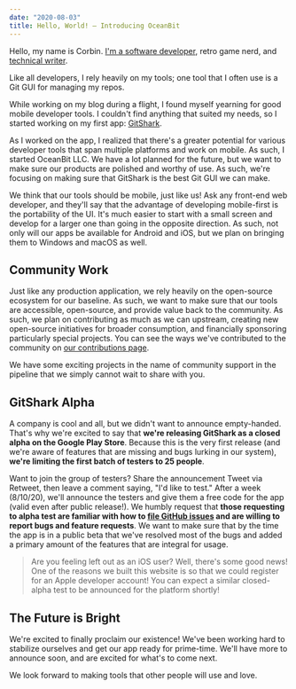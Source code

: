 ```yaml
---
date: "2020-08-03"
title: Hello, World! — Introducing OceanBit
---
```


Hello, my name is Corbin. [I'm a software developer](https://github.com/crutchcorn), retro game nerd, and [technical writer](https://unicorn-utterances.com/unicorns/crutchcorn).

Like all developers, I rely heavily on my tools; one tool that I often use is a Git GUI for managing my repos. 

While working on my blog during a flight, I found myself yearning for good mobile developer tools. I couldn't find anything that suited my needs, so I started working on my first app: [GitShark](https://gitshark.dev).

As I worked on the app, I realized that there's a greater potential for various developer tools that span multiple platforms and work on mobile. As such, I started OceanBit LLC. We have a lot planned for the future, but we want to make sure our products are polished and worthy of use. As such, we're focusing on making sure that GitShark is the best Git GUI we can make.

We think that our tools should be mobile, just like us! Ask any front-end web developer, and they'll say that the advantage of developing mobile-first is the portability of the UI. It's much easier to start with a small screen and develop for a larger one than going in the opposite direction. As such, not only will our apps be available for Android and iOS, but we plan on bringing them to Windows and macOS as well.

## Community Work

Just like any production application, we rely heavily on the open-source ecosystem for our baseline. As such, we want to make sure that our tools are accessible, open-source, and provide value back to the community. As such, we plan on contributing as much as we can upstream, creating new open-source initiatives for broader consumption, and financially sponsoring particularly special projects. You can see the ways we've contributed to the community on [our contributions page](/contributions).

We have some exciting projects in the name of community support in the pipeline that we simply cannot wait to share with you.

## GitShark Alpha

A company is cool and all, but we didn't want to announce empty-handed. That's why we're excited to say that **we're releasing GitShark as a closed alpha on the Google Play Store**. Because this is the very first release (and we're aware of features that are missing and bugs lurking in our system), **we're limiting the first batch of testers to 25 people**. 

Want to join the group of testers? Share the announcement Tweet via Retweet, then leave a comment saying, "I'd like to test." After a week (8/10/20), we'll announce the testers and give them a free code for the app (valid even after public release!). We humbly request that **those requesting to alpha test are familiar with how to [file GitHub issues](https://github.com/oceanbit-dev/GitShark/issues) and are willing to report bugs and feature requests**. We want to make sure that by the time the app is in a public beta that we've resolved most of the bugs and added a primary amount of the features that are integral for usage.

> Are you feeling left out as an iOS user? Well, there's some good news! One of the reasons we built this website is so that we could register for an Apple developer account! You can expect a similar closed-alpha test to be announced for the platform shortly!

## The Future is Bright

We're excited to finally proclaim our existence! We've been working hard to stabilize ourselves and get our app ready for prime-time. We'll have more to announce soon, and are excited for what's to come next.

We look forward to making tools that other people will use and love.

